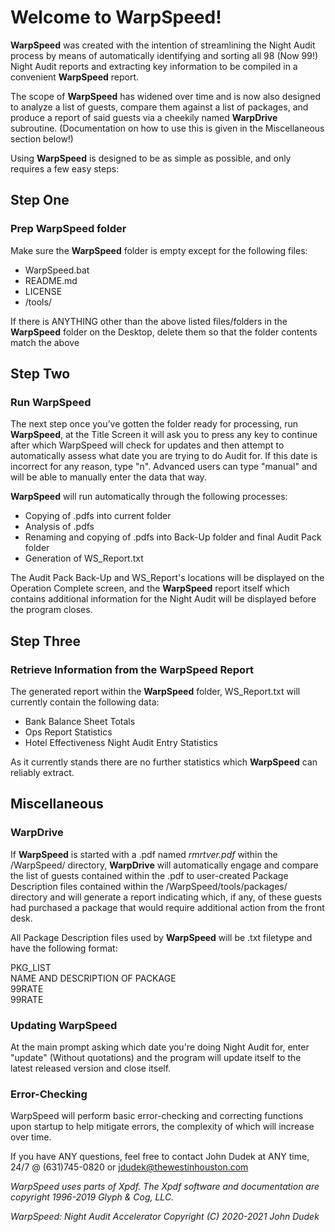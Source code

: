 # Welcome to WarpSpeed!
 
**WarpSpeed** was created with the intention of streamlining the Night Audit process by means of automatically identifying and sorting all 98 (Now 99!) Night Audit reports and extracting key information to be compiled in a convenient **WarpSpeed** report. 

The scope of **WarpSpeed** has widened over time and is now also designed to analyze a list of guests, compare them against a list of packages, and produce a report of said guests via a cheekily named **WarpDrive** subroutine. (Documentation on how to use this is given in the Miscellaneous section below!)

Using **WarpSpeed** is designed to be as simple as possible, and only requires a few easy steps:

## Step One
### Prep **WarpSpeed** folder

Make sure the **WarpSpeed** folder is empty except for the following files:
* WarpSpeed.bat
* README.md
* LICENSE
* /tools/
 
If there is ANYTHING other than the above listed files/folders in the **WarpSpeed** folder on the Desktop, delete them so that the folder contents match the above

## Step Two
### Run **WarpSpeed**
 
The next step once you’ve gotten the folder ready for processing, run **WarpSpeed**, at the Title Screen it will ask you to press any key to continue after which WarpSpeed will check for updates and then attempt to automatically assess what date you are trying to do Audit for. If this date is incorrect for any reason, type "n". Advanced users can type "manual" and will be able to manually enter the data that way.
 
**WarpSpeed** will run automatically through the following processes:
- Copying of .pdfs into current folder
- Analysis of .pdfs
- Renaming and copying of .pdfs into Back-Up folder and final Audit Pack folder
- Generation of WS_Report.txt

The Audit Pack Back-Up and WS_Report's locations will be displayed on the Operation Complete screen, and the **WarpSpeed** report itself which contains additional information for the Night Audit will be displayed before the program closes.

## Step Three
### Retrieve Information from the **WarpSpeed** Report
 
The generated report within the **WarpSpeed** folder, WS_Report.txt will currently contain the following data:

- Bank Balance Sheet Totals
- Ops Report Statistics
- Hotel Effectiveness Night Audit Entry Statistics

As it currently stands there are no further statistics which **WarpSpeed** can reliably extract.

## Miscellaneous
### WarpDrive

If **WarpSpeed** is started with a .pdf named *rmrtver.pdf* within the /WarpSpeed/ directory, **WarpDrive** will automatically engage and compare the list of guests contained within the .pdf to user-created Package Description files contained within the /WarpSpeed/tools/packages/ directory and will generate a report indicating which, if any, of these guests had purchased a package that would require additional action from the front desk.

All Package Description files used by **WarpSpeed** will be .txt filetype and have the following format:

PKG_LIST  
NAME AND DESCRIPTION OF PACKAGE  
99RATE  
99RATE  

### Updating WarpSpeed

At the main prompt asking which date you're doing Night Audit for, enter "update" (Without quotations) and the program will update itself to the latest released version and close itself.

### Error-Checking

WarpSpeed will perform basic error-checking and correcting functions upon startup to help mitigate errors, the complexity of which will increase over time.

If you have ANY questions, feel free to contact John Dudek at ANY time, 24/7 @ (631)745-0820 or jdudek@thewestinhouston.com

*WarpSpeed uses parts of Xpdf.*
*The Xpdf software and documentation are copyright 1996-2019 Glyph & Cog, LLC.*

*WarpSpeed: Night Audit Accelerator Copyright (C) 2020-2021 John Dudek*
